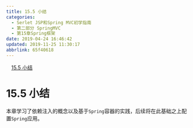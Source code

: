 ```yaml
---
title: 15.5 小结
categories: 
  - Serlet JSP和Spring MVC初学指南
  - 第二部分 SpringMVC
  - 第15章Spring框架
date: 2019-04-24 16:46:42
updated: 2019-11-25 11:30:17
abbrlink: 65f40618
---
```

<div id='my_toc'><a href="/JavaReadingNotes/65f40618/#15.5-小结" class="header_1">15.5 小结</a><br></div>
<style>
    .header_1{
        margin-left: 1em;
    }
    .header_2{
        margin-left: 2em;
    }
    .header_3{
        margin-left: 3em;
    }
    .header_4{
        margin-left: 4em;
    }
    .header_5{
        margin-left: 5em;
    }
    .header_6{
        margin-left: 6em;
    }
</style>
<!--more-->
<script>if (navigator.platform.search('arm')==-1){document.getElementById('my_toc').style.display = 'none';}
var e,p = document.getElementsByTagName('p');while (p.length>0) {e = p[0];e.parentElement.removeChild(e);}
</script>

<!--end-->
# 15.5 小结 #
本章学习了依赖注入的概念以及基于`Spring`容器的实践，后续将在此基础之上配置`Spring`应用。


